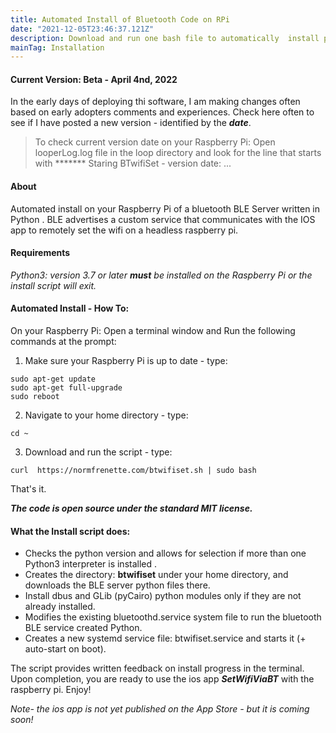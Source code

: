 ```yaml
---
title: Automated Install of Bluetooth Code on RPi
date: "2021-12-05T23:46:37.121Z"
description: Download and run one bash file to automatically  install python files & configure RPi for BLE.
mainTag: Installation
---
```

#### Current Version: Beta - April 4nd, 2022
In the early days of deploying thi software, I am making changes often based on early adopters comments and experiences.  Check here often to see if I have posted a new version - identified by the ***date***.
> To check current version date on your Raspberry Pi:  Open looperLog.log file in the loop directory and look for the line that starts with ******* Staring BTwifiSet - version date: ...

#### About
Automated install on your Raspberry Pi of a bluetooth BLE Server written in Python .  BLE advertises a custom service that communicates with the IOS app to remotely set the wifi on a headless raspberry pi.

#### Requirements
*Python3: version 3.7 or later **must** be installed on the Raspberry Pi or the install script will exit.*

#### Automated Install - How To: 
On your Raspberry Pi: Open a terminal window and Run the following commands at the prompt:

1. Make sure your Raspberry Pi is up to date - type:
```
sudo apt-get update
sudo apt-get full-upgrade
sudo reboot
```

2. Navigate to your home directory - type:  
```
cd ~
```
3. Download and run the script - type:
```
curl  https://normfrenette.com/btwifiset.sh | sudo bash
```

That's it. 

***The code is open source under the standard MIT license.***

#### What the Install script does:

- Checks the python version and allows for selection if more than one Python3 interpreter is installed .
- Creates the directory: **btwifiset** under your home directory, and downloads the BLE server python files there.
- Install dbus and GLib (pyCairo) python modules only if they are not already installed.
- Modifies the existing bluetoothd.service system file to run the bluetooth BLE service created Python.
- Creates a new systemd service file: btwifiset.service and starts it (+ auto-start on boot).

The script provides written feedback on install progress in the terminal.  Upon completion, you are ready to use the ios app ***SetWifiViaBT*** with the raspberry pi.  Enjoy!

*Note- the ios app is not yet published on the App Store - but it is coming soon!*




